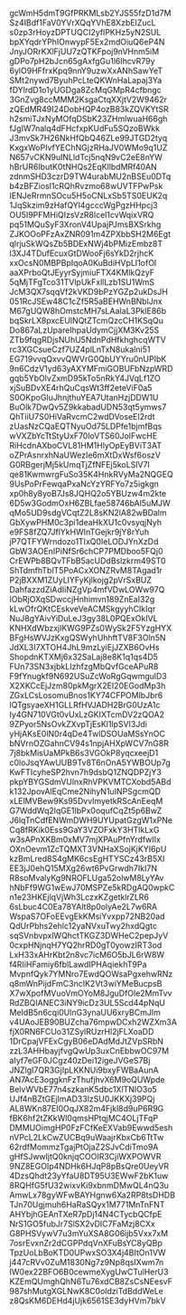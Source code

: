 gcWmH5dmT9GfPRKMLsb2YJS55fzD1d7M
Sz4IBdf1FaV0YVrXQqYVhE8XzbEIZucL
s0zp3rHoyzDPTUQCI2yflPKHz5yN2SUL
bpXYqdrYPhIOnwypF5Ex2mdOiuQ6eP4N
JnyJORrKXlFjUU7zQTKFpoj9nVHnm5iM
gDPo7pH2bJcn65gAxfgGu1l6IhcvR79y
6ylO9HFfrxKpq9nnY9uzwXxANhSawYeT
SMt2nywd7ByuhPcLteQKWnHaLapaj3Ya
fDYlrdD1o1yUGDga8ZcMqGMpR4cfbngc
3GnZvg8ccMMM2KsgaCtqXXjtV2W9462r
zQEdMR49I24DobHQP4ozB83kZQVKYtSR
h2smiTJxNyMOfqDSbK23ZHmlwuaH66gh
fJgIW7nalq4dFHcfxpKUdFu5SQzoBWkk
J3mvSk7H26NkHfQbQ46ZLe99JTGD2tyq
KxgxWoPIvfYEChNGjzRHaJV0WMo9q1UZ
N657vCKN9uINLldTcj5nqN9vC2eE8nYW
hBrUR6IbutK0tNHQs2EqKllbdMRf40AN
zdnmSHD3czrD9TW4urabMU2nBSEu0DTq
b4zBFZiosl1cRQhRvzmo68wUVTFPwPsk
IENJeRrmnSOcu5H5oCNLxSb5TS0EUK2q
1JqSkzim9zHafQYl4gcccWgPgzHHpcj3
OU5I9PFMHiQIzsVzR8lcel1cvWqixVRQ
pq51MQuSyF3XronV4UpajPJmsBXSrkhg
ZJKOOoPFzAxZNR091m4ZPXbbSH2M6Egt
qlrjuSkWQsZb5BDExNWj4bPMizEmbz8T
l3XJ4TDufEcuxGtDWooFj6sYkD2rjhcK
xxOcsN0MBPBpIqoA0KuBdiHVpLI1ofOI
aaXPrboQtJEyyrSyjmiuFTX4KMlkQzyF
5qMjTFgTco31TVlpUkFxllLzb1SU1WmS
JcM3QX7sqqVf2kVKD9bPzYGZp2ukDsJH
051RcJSEw48C1cZf5R5aBEHWnBNblJnx
M67gUQW8hOmstcMH7sLAaIaL3PklE86b
bqSkrLX8pxcEUINQtZTcmQzcCH1KSqQu
Do867aLzUpareIhpaUdymCjjXM3Kv25S
ZTb9fqgRDjsNUhU5NdnPdHfkhghcqWTV
rc3XGCsueCzf7UZ4plLnTxN8ukalni51
EG719vvqQxvvQWVrG0QbUYYru0nUPIbK
9n6CdzV1yd63yAXYMFmiGOBUFbNzpWRD
gqb5YbOlvZxmD95kTo5nRkY4JVqLf1ZO
xjSuBDvXE4rhQuCqsWt3ff2eteViF0a5
S0OKpoGIuJhnjthuYEA7UtanHzjDDW1U
BuOlk7DwQv5Z9kkabadUDN53qt5ymws7
QhTiiU7S0HiVaRvcmC2wdDVoseEI2rdt
zUasNzCQaEQTNyuOd75LDPfe1bjmfBqs
wVXZbYcTtStyUxF70loVTS60JoIFwcHE
RiHcdnAXboCVL81HM1HlyOpEyBViT3AT
oZPrAsnrxhNaUWezIe6mXtDxWsf6oszV
G0RBgerjMj5kUmqTjZfNFEj5koLSlV7I
qe81KwmwrgFuSo35K4HnkRVyMa2NQGEQ
9UsPoPrFewqaPxaNcYzYRFYo7z5igkgn
xp0h8y8yoB7Js8JQHQ2o5YBUzw4m2kte
6D5w3GodmOxH6ZBLfae58746bAl5uMJW
qMo5UD9sdgVCqtZ2L8sKN2lA82wBDalm
GbXywPHM0c3pi1deaHkXU1c0vsyqjNyh
e9FS8fZQ7JflYkHWInTGejkr9jY8rYuh
jP7QTFYWrndozo1TIxQ0IeLODJYnXzDd
GbW3AOEnIPiNfSr6chCP7PMDboo5FQj0
CrEWPb8BQvTFbB5acUDdBslzkrm49ST0
ShTdmfhTblT5PoACxXONZRvM8TAgad1r
P2jBXXM1ZUyLIYFyKjlkojg2pVrSxBUZ
DahfazzdZiAdIiNZgVp4mfVDwLOWw97Q
IObRjOXqSDwccjHnhimvn189ZnEaI32g
kLwOfrQKtCEskveVeACMSkgyyhCIkIqr
NuJ8gYAivYiDuLeJ3gy38L0PQExOkIVL
KNHXdWbzxjlKWG9PZs0WySk2F5YzgHYX
BFgHsWVJzKxgQSWyhUhhftTV8F3Oln5N
JdXL3I7XTOH4JhL9mzLyiEjJZXB6OvHs
ShopdnKTXMj6x32SaLaj8e8K1q1qs4D5
FUn73SN3xjbkLIzhfzgMbQvfGceAPuR8
F9fYnugkf9N692USuZcWoRgGqwmgulD3
X2XKCcEjJzm80pkMgrX2EI20EGodMp3h
ZGxLCsLosomuBnos1KY74CFPOMlbJbr6
lQTgsyaeXH1GLLRfHVJADH2BrG0UzA1c
Iy4GN710VGt0vUxLzGKIXTcmDV2zQOA2
9ZPyor5NsOvkZXvpTjEsKl1lpSVI3Jdi
yHjAKsE0lN0r4qDe4TwlDSOUaMSsYnOC
bNVrnOZGahnCV94s1npjAHXpWCV7nG8R
7j8bkMisUaMPkB6s3VGOkP8yqcxeejD1
c0loJsqYAwUUB9Tv8T6nOnA5YWBOUp7g
KwFTIcyheSP2hvn7h9dsbQ1ZNQDPZjY3
pkpYBYGSdmVUlnxRhVPKVMTCXobd5ABd
k132JpovAlEqCme2NihyN1uINPSgcmQD
xLElMVBew9Ks95DvvImyetkRScAnEeqM
G7WddWq2lqGE1lbPx0oqufCqZt5p6BwZ
J6lqTnCdfENWmDWH9UYUpatGzgW1xPNe
Cq8fRKik0Ess9GaY3VZOFxkY3HTlkLxG
w3sAPnXKBm0xMV7mjXPAuPfnYrdfwIIx
OXnOevm1ZcTQMXT3VNHaXSojKjKYI6pU
kzBmLred8S4gMK6csEgHTYSCz43rB5XI
EE3jJ0ehQ15MXg26wt6PvGrwdh7IkI7N
R8soMvalyKg9NROFLUga52olwM8LyYAv
hNbFf9WG1wEwJ70MSPZe5kRDgAQ0wpkC
n1e23HKEjlqVjWh3LczxKZgetklrZLR6
6sLbuc4C0Ea78YAlt8p0olyAe2L7w6RA
WspaS7OFoEEvgEkKMsiYvxpp72NB20ad
QdUrPbhs2ehlc12yaNVxuTwy2hxdQgtc
sqSVnbvpxlWQhctTKGZ3DWHeC2pepJyV
0cxpHNjnqH7YQ2hrRD0gT0yowzIRT3od
LxH33xAHrKbt2n8vc7icM6O5bJL6rW8W
f4RIiHFamiy6fblLawdIPHAqiekhT9Pa
MvpnfQyk7YMNro7EwdQOWsaPgxehwRNz
q8mWnPijdFmC3ncIK2Vt3wiYMeBucpsB
X7wXpofMVuoVmOYoM8JguDfOle2MmTvv
RdZBQIANEC3iNY9icDz3UL5Scd44pNqU
MeIdB5n6cqi0UlnG3ynaUU6xryBCmJlm
v4UAoJEB90BUZcha76mpwDCxh2WZXm3A
fjX0RN6FCUo31ZSylRUzrHl2jFLXoaDD
1DrCpajVFExCgyB06eDAdMdJtZVpSRbN
zzL3AHHbayjfvgQwUp3uxCnEbbwOC97M
aIyf7eGF0JCgz40zDei12igeJVGeS7Bj
JNZlgI7QR3GjIpLKKNUi9bxyFWBaAunA
AN7AcE3oggknFzThufjhvX6M9oQUWpde
BelvWVbE77n4szkanK5dbc1XlTNIO3o5
UJf4nBZtGEjImAD33lzSU0JKKXj39PQj
AL8WKn87EI0OqJX82m4Fjkl8d9uP6R9G
fBK6hf2tZKkWl0qmsHPtqjMC4OLjTFqP
DMMUOimgHP0FzFCfKeEXVab9Ewwd5esh
nVPcL2LkCwZUCBq9uWaajrKbxCb6TtTw
62rdfMommzTgajPtOjaZ2SJvCdiTmo9A
gHfSJwwIjtQ0knjqCOOIR3CjiWXPOWVR
9NZ8EGOIp4NDHk6HJqP8pBsQre0UeyVR
4DzsQhdt23yYfaU8DT95U3EWwF2bK1uw
8RQHfG5fU32wixvKi9xbnmDMwQL4nQ3u
AmwLx78gyWFwBAYHgnw6Xa2RP8tsDHDB
TJn70Ugjmuh6HaRaSQyx1M771MnTnFNT
AHYbjhGEAnTXeR7pDj14N4CTycbQCfpE
NrS1GO5fubJr7SlSX2vDIC7FaMzj8CXx
G8PHSVywV7u3mYuXSA8G06ijb5Vxx7xM
7osrEvxnZr2dCGPPdqVnXFuBsYC8yQBp
TpzUoLbBoKTD0UPwxSO3X4j4BItOn1VW
j447cRVv0ZuM1830Ng7z9Np8qsIXwm7n
IW0ex22BFO6B0cewmeXygUwCTulHerU3
KZEmQUmghQhN6Tu76xdCB8ZsCsNEesvF
987shMutgXGLNwK8C0oldziTdBddWeLe
z8QsKM6DEHd4jUjk6561SE3dyHVm7bkV
